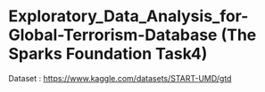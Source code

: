 # Exploratory_Data_Analysis_for-Global-Terrorism-Database (The Sparks Foundation Task4)

Dataset : https://www.kaggle.com/datasets/START-UMD/gtd
